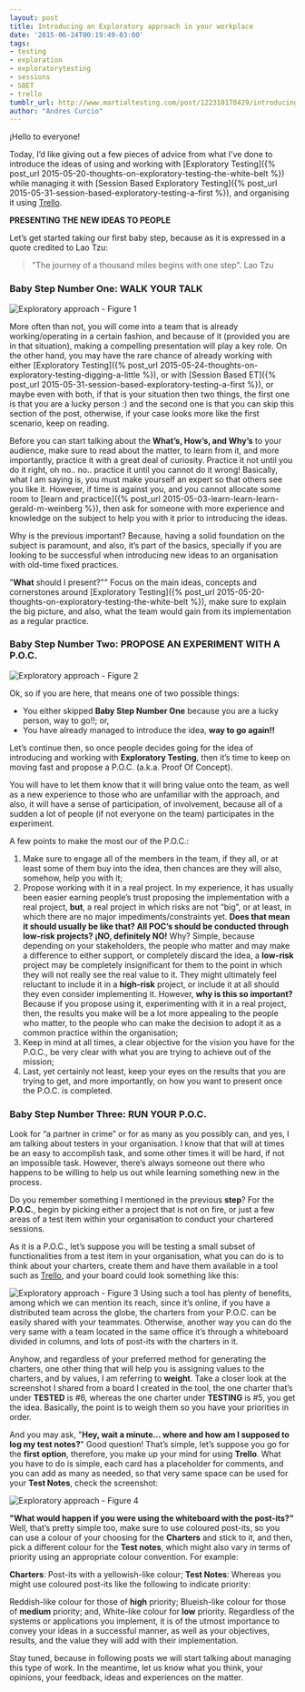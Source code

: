 ```yaml
---
layout: post
title: Introducing an Exploratory approach in your workplace
date: '2015-06-24T00:19:49-03:00'
tags:
- testing
- exploration
- exploratorytesting
- sessions
- SBET
- trello
tumblr_url: http://www.martialtesting.com/post/122310170429/introducing-an-exploratory-approach-in-your
author: "Andres Curcio"
---
```

¡Hello to everyone!

Today, I’d like giving out a few pieces of advice from what I’ve done to introduce the ideas of using and working with [Exploratory Testing]({% post_url 2015-05-20-thoughts-on-exploratory-testing-the-white-belt %}) while managing it with [Session Based Exploratory Testing]({% post_url 2015-05-31-session-based-exploratory-testing-a-first %}), and organising it using [Trello](https://trello.com).

**PRESENTING THE NEW IDEAS TO PEOPLE**

Let’s get started taking our first baby step, because as it is expressed in a quote credited to Lao Tzu:

>"The journey of a thousand miles begins with one step". Lao Tzu

### Baby Step Number One: WALK YOUR TALK

![Exploratory approach - Figure 1](/assets/media/ea1.jpg)

More often than not, you will come into a team that is already working/operating in a certain fashion, and because of it (provided you are in that situation), making a compelling presentation will play a key role. On the other hand, you may have the rare chance of already working with either [Exploratory Testing]({% post_url 2015-05-24-thoughts-on-exploratory-testing-digging-a-little %}), or with [Session Based ET]({% post_url 2015-05-31-session-based-exploratory-testing-a-first %}), or maybe even with both, if that is your situation then two things, the first one is that you are a lucky person :) and the second one is that you can skip this section of the post, otherwise, if your case looks more like the first scenario, keep on reading.

Before you can start talking about the **What’s, How’s, and Why’s** to your audience, make sure to read about the matter, to learn from it, and more importantly, practice it with a great deal of curiosity. Practice it not until you do it right, oh no.. no.. practice it until you cannot do it wrong! Basically, what I am saying is, you must make yourself an expert so that others see you like it. However, if time is against you, and you cannot allocate some room to [learn and practice]({% post_url 2015-05-03-learn-learn-learn-gerald-m-weinberg %}), then ask for someone with more experience and knowledge on the subject to help you with it prior to introducing the ideas.

Why is the previous important? Because, having a solid foundation on the subject is paramount, and also, it’s part of the basics, specially if you are looking to be successful when introducing new ideas to an organisation with old-time fixed practices.

"**What** should I present?"" Focus on the main ideas, concepts and cornerstones around [Exploratory Testing]({% post_url 2015-05-20-thoughts-on-exploratory-testing-the-white-belt %}), make sure to explain the big picture, and also, what the team would gain from its implementation as a regular practice.

### Baby Step Number Two: PROPOSE AN EXPERIMENT WITH A P.O.C.

![Exploratory approach - Figure 2](/assets/media/ea2.jpg)

Ok, so if you are here, that means one of two possible things:

- You either skipped **Baby Step Number One** because you are a lucky person, way to go!!; or,
- You have already managed to introduce the idea, **way to go again!!**

Let’s continue then, so once people decides going for the idea of introducing and working with **Exploratory Testing**, then it’s time to keep on moving fast and propose a P.O.C. (a.k.a. Proof Of Concept).

You will have to let them know that it will bring value onto the team, as well as a new experience to those who are unfamiliar with the approach, and also, it will have a sense of participation, of involvement, because all of a sudden a lot of people (if not everyone on the team) participates in the experiment.

A few points to make the most our of the P.O.C.:

1. Make sure to engage all of the members in the team, if they all, or at least some of them buy into the idea, then chances are they will also, somehow, help you with it;
2. Propose working with it in a real project. In my experience, it has usually been easier earning people’s trust proposing the implementation with a real project, **but**, a real project in which risks are not “big”, or at least, in which there are no major impediments/constraints yet. **Does that mean it should usually be like that? All POC’s should be conducted through low-risk projects? ¡NO, definitely NO!** Why? Simple, because depending on your stakeholders, the people who matter and may make a difference to either support, or completely discard the idea, a **low-risk** project may be completely insignificant for them to the point in which they will not really see the real value to it. They might ultimately feel reluctant to include it in a **high-risk** project, or include it at all should they even consider implementing it.
However, **why is this so important?** Because if you propose using it, experimenting with it in a real project, then, the results you make will be a lot more appealing to the people who matter, to the people who can make the decision to adopt it as a common practice within the organisation;
3. Keep in mind at all times, a clear objective for the vision you have for the P.O.C., be very clear with what you are trying to achieve out of the mission;
4. Last, yet certainly not least, keep your eyes on the results that you are trying to get, and more importantly, on how you want to present once the P.O.C. is completed.

### Baby Step Number Three: RUN YOUR P.O.C.

Look for “a partner in crime” or for as many as you possibly can, and yes, I am talking about testers in your organisation. I know that that will at times be an easy to accomplish task, and some other times it will be hard, if not an impossible task. However, there’s always someone out there who happens to be willing to help us out while learning something new in the process.

Do you remember something I mentioned in the previous **step**? For the **P.O.C.**, begin by picking either a project that is not on fire, or just a few areas of a test item within your organisation to conduct your chartered sessions.

As it is a P.O.C., let’s suppose you will be testing a small subset of functionalities from a test item in your organisation, what you can do is to think about your charters, create them and have them available in a tool such as [Trello](https://trello.com), and your board could look something like this:

![Exploratory approach - Figure 3](/assets/media/ea3.png)
Using such a tool has plenty of benefits, among which we can mention its reach, since it’s online, if you have a distributed team across the globe, the charters from your P.O.C. can be easily shared with your teammates. Otherwise, another way you can do the very same with a team located in the same office it’s through a whiteboard divided in columns, and lots of post-its with the charters in it.

Anyhow, and regardless of your preferred method for generating the charters, one other thing that will help you is assigning values to the charters, and by values, I am referring to **weight**. Take a closer look at the screenshot I shared from a board I created in the tool, the one charter that’s under **TESTED** is \#6, whereas the one charter under **TESTING** is \#5, you get the idea. Basically, the point is to weigh them so you have your priorities in order.

And you may ask, "**Hey, wait a minute… where and how am I supposed to log my test notes?**" Good question! That’s simple, let’s suppose you go for the **first option**, therefore, you make up your mind for using **Trello**. What you have to do is simple, each card has a placeholder for comments, and you can add as many as needed, so that very same space can be used for your **Test Notes**, check the screenshot:

![Exploratory approach - Figure 4](/assets/media/ea4.png)

**"What would happen if you were using the whiteboard with the post-its?"** Well, that’s pretty simple too, make sure to use coloured post-its, so you can use a colour of your choosing for the **Charters** and stick to it, and then, pick a different colour for the **Test notes**, which might also vary in terms of priority using an appropriate colour convention. For example:

**Charters**: Post-its with a yellowish-like colour;
**Test Notes**: Whereas you might use coloured post-its like the following to indicate priority:

Reddish-like colour for those of **high** priority;
Blueish-like colour for those of **medium** priority; and,
White-like colour for **low** priority.
Regardless of the systems or applications you implement, it is of the utmost importance to convey your ideas in a successful manner, as well as your objectives, results, and the value they will add with their implementation.

Stay tuned, because in following posts we will start talking about managing this type of work. In the meantime, let us know what you think, your opinions, your feedback, ideas and experiences on the matter.
